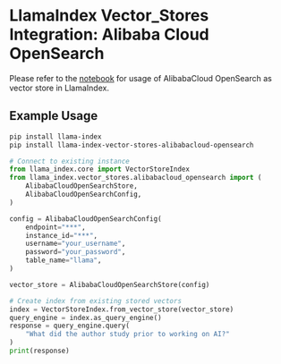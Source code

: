 # LlamaIndex Vector_Stores Integration: Alibaba Cloud OpenSearch

Please refer to the [notebook](../../../docs/docs/examples/vector_stores/AlibabaCloudOpenSearchIndexDemo.ipynb) for usage of AlibabaCloud OpenSearch as vector store in LlamaIndex.

## Example Usage

```sh
pip install llama-index
pip install llama-index-vector-stores-alibabacloud-opensearch
```

```python
# Connect to existing instance
from llama_index.core import VectorStoreIndex
from llama_index.vector_stores.alibabacloud_opensearch import (
    AlibabaCloudOpenSearchStore,
    AlibabaCloudOpenSearchConfig,
)

config = AlibabaCloudOpenSearchConfig(
    endpoint="***",
    instance_id="***",
    username="your_username",
    password="your_password",
    table_name="llama",
)

vector_store = AlibabaCloudOpenSearchStore(config)

# Create index from existing stored vectors
index = VectorStoreIndex.from_vector_store(vector_store)
query_engine = index.as_query_engine()
response = query_engine.query(
    "What did the author study prior to working on AI?"
)
print(response)
```
